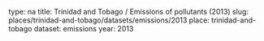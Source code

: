 type: na
title: Trinidad and Tobago / Emissions of pollutants (2013)
slug: places/trinidad-and-tobago/datasets/emissions/2013
place: trinidad-and-tobago
dataset: emissions
year: 2013
